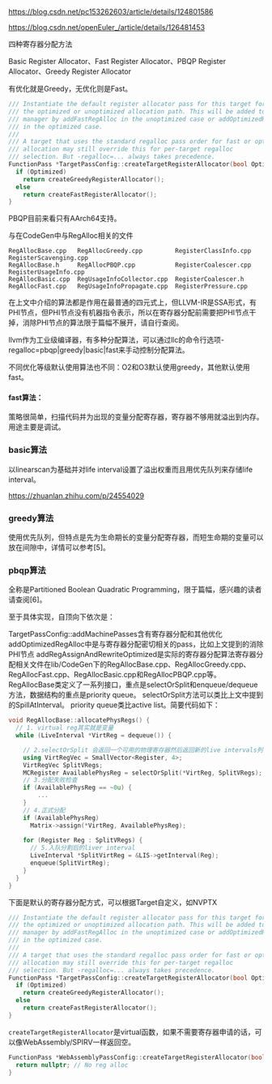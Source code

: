 



https://blog.csdn.net/pc153262603/article/details/124801586

https://blog.csdn.net/openEuler_/article/details/126481453



四种寄存器分配方法

Basic Register Allocator、Fast Register Allocator、PBQP Register Allocator、Greedy Register Allocator



有优化就是Greedy，无优化则是Fast。

```c++
/// Instantiate the default register allocator pass for this target for either
/// the optimized or unoptimized allocation path. This will be added to the pass
/// manager by addFastRegAlloc in the unoptimized case or addOptimizedRegAlloc
/// in the optimized case.
///
/// A target that uses the standard regalloc pass order for fast or optimized
/// allocation may still override this for per-target regalloc
/// selection. But -regalloc=... always takes precedence.
FunctionPass *TargetPassConfig::createTargetRegisterAllocator(bool Optimized) {
  if (Optimized)
    return createGreedyRegisterAllocator();
  else
    return createFastRegisterAllocator();
}
```





PBQP目前来看只有AArch64支持。



与在CodeGen中与RegAlloc相关的文件

```
RegAllocBase.cpp   RegAllocGreedy.cpp         RegisterClassInfo.cpp  RegisterScavenging.cpp
RegAllocBase.h     RegAllocPBQP.cpp           RegisterCoalescer.cpp  RegisterUsageInfo.cpp
RegAllocBasic.cpp  RegUsageInfoCollector.cpp  RegisterCoalescer.h
RegAllocFast.cpp   RegUsageInfoPropagate.cpp  RegisterPressure.cpp
```











在上文中介绍的算法都是作用在最普通的四元式上，但LLVM-IR是SSA形式，有PHI节点，但PHI节点没有机器指令表示，所以在寄存器分配前需要把PHI节点干掉，消除PHI节点的算法限于篇幅不展开，请自行查阅。

llvm作为工业级编译器，有多种分配算法，可以通过llc的命令行选项-regalloc=pbqp|greedy|basic|fast来手动控制分配算法。

不同优化等级默认使用算法也不同：O2和O3默认使用greedy，其他默认使用fast。

#### fast算法：

策略很简单，扫描代码并为出现的变量分配寄存器，寄存器不够用就溢出到内存。用途主要是调试。



### basic算法

以linearscan为基础并对life interval设置了溢出权重而且用优先队列来存储life interval。

https://zhuanlan.zhihu.com/p/24554029



### greedy算法

使用优先队列，但特点是先为生命期长的变量分配寄存器，而短生命期的变量可以放在间隙中，详情可以参考[5]。



### pbqp算法

全称是Partitioned Boolean Quadratic Programming，限于篇幅，感兴趣的读者请查阅[6]。



至于具体实现，自顶向下依次是：

TargetPassConfig::addMachinePasses含有寄存器分配和其他优化
addOptimizedRegAlloc中是与寄存器分配密切相关的pass，比如上文提到的消除PHI节点
addRegAssignAndRewriteOptimized是实际的寄存器分配算法寄存器分配相关文件在lib/CodeGen下的RegAllocBase.cpp、RegAllocGreedy.cpp、RegAllocFast.cpp、RegAllocBasic.cpp和RegAllocPBQP.cpp等。
RegAllocBase类定义了一系列接口，重点是selectOrSplit和enqueue/dequeue方法，数据结构的重点是priority queue。 selectOrSplit方法可以类比上文中提到的SpillAtInterval。 priority queue类比active list。简要代码如下：

```c++
void RegAllocBase::allocatePhysRegs() {
  // 1. virtual reg其实就是变量
  while (LiveInterval *VirtReg = dequeue()) {

    // 2.selectOrSplit 会返回一个可用的物理寄存器然后返回新的live intervals列表
    using VirtRegVec = SmallVector<Register, 4>;
    VirtRegVec SplitVRegs;
    MCRegister AvailablePhysReg = selectOrSplit(*VirtReg, SplitVRegs);
    // 3.分配失败检查
    if (AvailablePhysReg == ~0u) {
        ...
    }
    // 4.正式分配
    if (AvailablePhysReg)
      Matrix->assign(*VirtReg, AvailablePhysReg);
    
    for (Register Reg : SplitVRegs) {
      // 5.入队分割后的liver interval
      LiveInterval *SplitVirtReg = &LIS->getInterval(Reg);
      enqueue(SplitVirtReg);
    }
  }
}
```





下面是默认的寄存器分配方式，可以根据Target自定义，如NVPTX

```c++
/// Instantiate the default register allocator pass for this target for either
/// the optimized or unoptimized allocation path. This will be added to the pass
/// manager by addFastRegAlloc in the unoptimized case or addOptimizedRegAlloc
/// in the optimized case.
///
/// A target that uses the standard regalloc pass order for fast or optimized
/// allocation may still override this for per-target regalloc
/// selection. But -regalloc=... always takes precedence.
FunctionPass *TargetPassConfig::createTargetRegisterAllocator(bool Optimized) {
  if (Optimized)
    return createGreedyRegisterAllocator();
  else
    return createFastRegisterAllocator();
}
```





`createTargetRegisterAllocator`是virtual函数，如果不需要寄存器申请的话，可以像WebAssembly/SPIRV一样返回空。

```c++
FunctionPass *WebAssemblyPassConfig::createTargetRegisterAllocator(bool) {
  return nullptr; // No reg alloc
}
```

